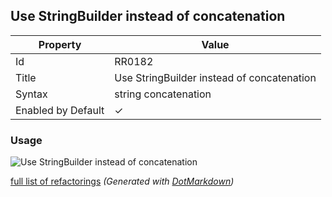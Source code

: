 ## Use StringBuilder instead of concatenation

| Property           | Value                                      |
| ------------------ | ------------------------------------------ |
| Id                 | RR0182                                     |
| Title              | Use StringBuilder instead of concatenation |
| Syntax             | string concatenation                       |
| Enabled by Default | &#x2713;                                   |

### Usage

![Use StringBuilder instead of concatenation](../../images/refactorings/UseStringBuilderInsteadOfConcatenation.png)

[full list of refactorings](Refactorings.md)
*\(Generated with [DotMarkdown](http://github.com/JosefPihrt/DotMarkdown)\)*